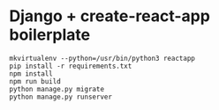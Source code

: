 # Django + create-react-app boilerplate

```
mkvirtualenv --python=/usr/bin/python3 reactapp
pip install -r requirements.txt
npm install
npm run build
python manage.py migrate
python manage.py runserver
```
